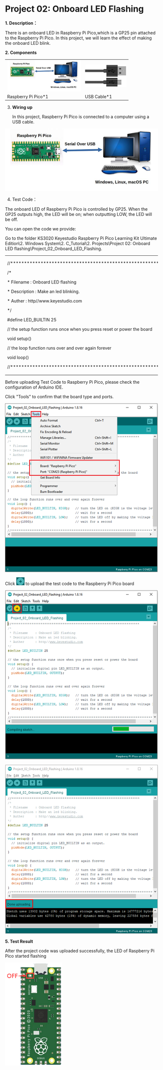 # Project 02: Onboard LED Flashing


**1. Description：**

There is an onboard LED in Raspberry Pi Pico,which is a GP25 pin
attached to the Raspberry Pi Pico. In this project, we will learn the
effect of making the onboard LED blink.

**2. Components**

<table>
<tbody>
<tr class="odd">
<td><img src="https://raw.githubusercontent.com/keyestudio/KS3020-KS3020F-Keyestudio-Raspberry-Pi-Pico-Ultimate-Starter-Kit-Arduino/master/media/8ea81d60b8e2132c358041235490b7d5.jpeg" style="width:2.52639in;height:1.07222in" /></td>
<td><img src="https://raw.githubusercontent.com/keyestudio/KS3020-KS3020F-Keyestudio-Raspberry-Pi-Pico-Ultimate-Starter-Kit-Arduino/master/media/3bdcc62cfa661d2b860a76e28537e21e.png" style="width:1.41667in;height:0.76042in" /></td>
</tr>
<tr class="even">
<td>Raspberry Pi Pico*1</td>
<td>USB Cable*1</td>
</tr>
</tbody>
</table>

3.  **Wiring up**
    
    In this project, Raspberry Pi Pico is connected to a computer using
    a USB cable. 

![](/media/8ea81d60b8e2132c358041235490b7d5.jpeg)

4.  Test Code：

The onboard LED of Raspberry Pi Pico is controlled by GP25. When the
GP25 outputs high, the LED will be on; when outputting LOW, the LED will
be off.

You can open the code we provide:

Go to the folder KS3020 Keyestudio Raspberry Pi Pico Learning Kit
Ultimate Edition\\2. Windows System\\2. C\_Tutorial\\2.
Projects\\Project 02: Onboard LED
flashing\\Project\_02\_Onboard\_LED\_Flashing.

<table>
<tbody>
<tr class="odd">
<td><p>//**********************************************************************</p>
<p>/*</p>
<p>* Filename : Onboard LED flashing</p>
<p>* Description : Make an led blinking.</p>
<p>* Auther : http//www.keyestudio.com</p>
<p>*/</p>
<p>#define LED_BUILTIN 25</p>
<p>// the setup function runs once when you press reset or power the board</p>
<p>void setup() </p>
<p>// the loop function runs over and over again forever</p>
<p>void loop() </p>
<p>//*************************************************************************************</p></td>
</tr>
</tbody>
</table>

Before uploading Test Code to Raspberry Pi Pico, please check the
configuration of Arduino IDE.

Click "Tools" to confirm that the board type and ports.

![](/media/2fdcbda97a25faff38c97fe9e9eaa912.png)

Click ![](/media/b0d41283bf5ae66d2d5ab45db15331ba.png) to upload the test code to the Raspberry Pi
Pico board

![](/media/6b969a7dcb03845a0a1ba591c00efcac.png)

![](/media/655fba85319a8194349ba1bdfee97fac.png)

**5. Test Result**

After the project code was uploaded successfully, the LED of Raspberry
Pi Pico started flashing

![](/media/529c3be102eb7414ac1e5e66fb203b6e.png)
